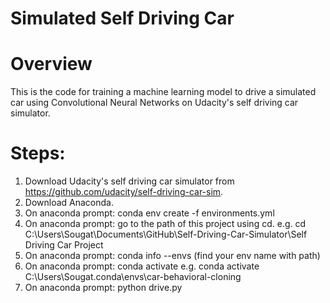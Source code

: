 # Simulated Self Driving Car

# Overview
This is the code for training a machine learning model to drive a simulated car using Convolutional Neural Networks on Udacity's self driving car simulator.

# Steps:
1. Download Udacity's self driving car simulator from https://github.com/udacity/self-driving-car-sim.
2. Download Anaconda.
3. On anaconda prompt: conda env create -f environments.yml
4. On anaconda prompt: go to the path of this project using cd. e.g. cd C:\Users\Sougat\Documents\GitHub\Self-Driving-Car-Simulator\Self Driving Car Project
5. On anaconda prompt: conda info --envs (find your env name with path)
6. On anaconda prompt: conda activate <env name with path> e.g. conda activate C:\Users\Sougat\.conda\envs\car-behavioral-cloning
7. On anaconda prompt: python drive.py
